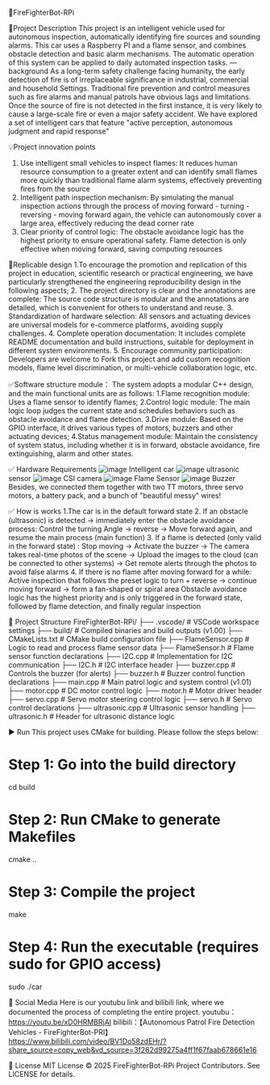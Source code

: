 🚒FireFighterBot-RPi

📌Project Description
This project is an intelligent vehicle used for autonomous inspection, automatically identifying fire sources and sounding alarms. This car uses a Raspberry PI and a flame sensor, and combines obstacle detection and basic alarm mechanisms. The automatic operation of this system can be applied to daily automated inspection tasks.
—background
As a long-term safety challenge facing humanity, the early detection of fire is of irreplaceable significance in industrial, commercial and household Settings.
Traditional fire prevention and control measures such as fire alarms and manual patrols have obvious lags and limitations. Once the source of fire is not detected in the first instance, it is very likely to cause a large-scale fire or even a major safety accident. We have explored a set of intelligent cars that feature "active perception, autonomous judgment and rapid response"

💡Project innovation points
1. Use intelligent small vehicles to inspect flames: It reduces human resource consumption to a greater extent and can identify small flames more quickly than traditional flame alarm systems, effectively preventing fires from the source
2. Intelligent path inspection mechanism: By simulating the manual inspection actions through the process of moving forward - turning - reversing - moving forward again, the vehicle can autonomously cover a large area, effectively reducing the dead corner rate
3. Clear priority of control logic: The obstacle avoidance logic has the highest priority to ensure operational safety. Flame detection is only effective when moving forward, saving computing resources

🙌Replicable design
1.To encourage the promotion and replication of this project in education, scientific research or practical engineering, we have particularly strengthened the engineering reproducibility design in the following aspects;
2. The project directory is clear and the annotations are complete: The source code structure is modular and the annotations are detailed, which is convenient for others to understand and reuse.
3. Standardization of hardware selection: All sensors and actuating devices are universal models for e-commerce platforms, avoiding supply challenges.
4. Complete operation documentation: It includes complete README documentation and build instructions, suitable for deployment in different system environments.
5. Encourage community participation: Developers are welcome to Fork this project and add custom recognition models, flame level discrimination, or multi-vehicle collaboration logic, etc.

✅Software structure module：
The system adopts a modular C++ design, and the main functional units are as follows:
1.Flame recognition module: Uses a flame sensor to identify flames;
2.Control logic module: The main logic loop judges the current state and schedules behaviors such as obstacle avoidance and flame detection.
3.Drive module: Based on the GPIO interface, it drives various types of motors, buzzers and other actuating devices;
4.Status management module: Maintain the consistency of system status, including whether it is in forward, obstacle avoidance, fire extinguishing, alarm and other states.

✅ Hardware Requirements
![image](https://github.com/user-attachments/assets/f6bdd30b-2a96-474b-b4fc-489d554d57f5)
Intelligent car
![image](https://github.com/user-attachments/assets/72946f33-ee36-4dc1-a404-242dea7bbdf2)
ultrasonic sensor
![image](https://github.com/user-attachments/assets/37656e9f-9959-49ba-bf83-bb83c6dc51ac)
CSI camera
![image](https://github.com/user-attachments/assets/262eff8a-5ad0-4b81-ae05-9705f50d4488)
Flame Sensor
![image](https://github.com/user-attachments/assets/6aa6dfd4-c236-4a21-8518-3eddd9596395)
Buzzer
Besides, we connected them together with two TT motors, three servo motors, a battery pack, and a bunch of "beautiful messy" wires!

✅ How is works
1.The car is in the default forward state
2. If an obstacle (ultrasonic) is detected → immediately enter the obstacle avoidance process:
Control the turning Angle → reverse → Move forward again, and resume the main process (main function)
3. If a flame is detected (only valid in the forward state) :
Stop moving → Activate the buzzer → The camera takes real-time photos of the scene → Upload the images to the cloud (can be connected to other systems) → Get remote alerts through the photos to avoid false alarms
4. If there is no flame after moving forward for a while:
Active inspection that follows the preset logic to turn + reverse → continue moving forward → form a fan-shaped or spiral area
Obstacle avoidance logic has the highest priority and is only triggered in the forward state, followed by flame detection, and finally regular inspection

📂 Project Structure
FireFighterBot-RPi/
├── .vscode/              # VSCode workspace settings
├── build/                # Compiled binaries and build outputs (v1.00)
├── CMakeLists.txt        # CMake build configuration file
├── FlameSensor.cpp       # Logic to read and process flame sensor data
├── FlameSensor.h         # Flame sensor function declarations
├── I2C.cpp               # Implementation for I2C communication
├── I2C.h                 # I2C interface header
├── buzzer.cpp            # Controls the buzzer (for alerts)
├── buzzer.h              # Buzzer control function declarations
├── main.cpp              # Main patrol logic and system control (v1.01)
├── motor.cpp             # DC motor control logic
├── motor.h               # Motor driver header
├── servo.cpp             # Servo motor steering control logic
├── servo.h               # Servo control declarations
├── ultrasonic.cpp        # Ultrasonic sensor handling
├── ultrasonic.h          # Header for ultrasonic distance logic

▶️ Run
This project uses CMake for building. Please follow the steps below:
# Step 1: Go into the build directory 
cd build 
# Step 2: Run CMake to generate Makefiles 
cmake .. 
# Step 3: Compile the project 
make 
# Step 4: Run the executable (requires sudo for GPIO access) 
sudo ./car 

🧩 Social Media
Here is our youtubu link and bilibili link, where we documented the process of completing the entire project.
youtubu：https://youtu.be/xD0HRMBRjAI
bilibili：【Autonomous Patrol Fire Detection Vehicles - FireFighterBot-PRI】 https://www.bilibili.com/video/BV1Do58zdEHr/?share_source=copy_web&vd_source=3f262d99275a4ff1f67faab678661e16

📝 License
MIT License © 2025 FireFighterBot-RPi Project Contributors. See LICENSE for details.





